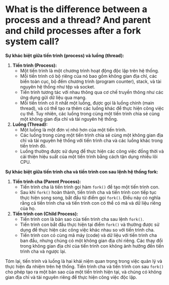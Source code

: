 # What is the difference between a process and a thread? And parent and child processes after a fork system call?

**Sự khác biệt giữa tiến trình (process) và luồng (thread):**

1. **Tiến trình (Process):**
    - Một tiến trình là một chương trình hoạt động độc lập trên hệ thống.
    - Mỗi tiến trình có bộ riêng của nó bao gồm không gian địa chỉ, các biến toàn cục, bộ đếm chương trình (program counter), stack, và tài nguyên hệ thống như tệp và socket.
    - Tiến trình tương tác với nhau thông qua cơ chế truyền thông như các ứng dụng gửi dữ liệu qua mạng.
    - Mỗi tiến trình có ít nhất một luồng, được gọi là luồng chính (main thread), và có thể tạo ra thêm các luồng khác để thực hiện công việc cụ thể. Tuy nhiên, các luồng trong cùng một tiến trình chia sẻ cùng một không gian địa chỉ và tài nguyên hệ thống.
2. **Luồng (Thread):**
    - Một luồng là một đơn vị nhỏ hơn của một tiến trình.
    - Các luồng trong cùng một tiến trình chia sẻ cùng một không gian địa chỉ và tài nguyên hệ thống với tiến trình cha và các luồng khác trong tiến trình đó.
    - Luồng thường được sử dụng để thực hiện các công việc đồng thời và cải thiện hiệu suất của một tiến trình bằng cách tận dụng nhiều lõi CPU.

**Sự khác biệt giữa tiến trình cha và tiến trình con sau lệnh hệ thống fork:**

1. **Tiến trình cha (Parent Process):**
    - Tiến trình cha là tiến trình gọi hàm `fork()` để tạo một tiến trình con.
    - Sau khi `fork()` hoàn thành, tiến trình cha và tiến trình con tiếp tục thực hiện song song, bắt đầu từ điểm gọi `fork()`. Điều này có nghĩa rằng cả tiến trình cha và tiến trình con có thể có mã và dữ liệu riêng của họ.
2. **Tiến trình con (Child Process):**
    - Tiến trình con là bản sao của tiến trình cha sau lệnh `fork()`.
    - Tiến trình con bắt đầu thực hiện tại điểm `fork()` và thường được sử dụng để thực hiện các công việc khác nhau so với tiến trình cha.
    - Tiến trình con có cùng mã máy (code) và dữ liệu với tiến trình cha ban đầu, nhưng chúng có một không gian địa chỉ riêng. Các thay đổi trong không gian địa chỉ của tiến trình con không ảnh hưởng đến tiến trình cha và ngược lại.

Tóm lại, tiến trình và luồng là hai khái niệm quan trọng trong việc quản lý và thực hiện đa nhiệm trên hệ thống. Tiến trình cha và tiến trình con sau `fork()` cho phép tạo ra một bản sao của một tiến trình hiện tại, và chúng có không gian địa chỉ và tài nguyên riêng để thực hiện công việc độc lập.